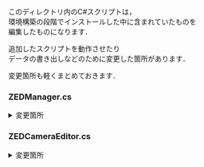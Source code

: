 このディレクトリ内のC#スクリプトは，<br>
環境構築の段階でインストールした中に含まれていたものを<br>
編集したものになります．<br>

追加したスクリプトを動作させたり<br>
データの書き出しなどのために変更した箇所があります． 




変更箇所も軽くまとめておきます．

### ZEDManager.cs
<details>
<summary>変更箇所</summary>
<pre>
<code>
389行目～408行目で各種宣言．
        主にcsvに出力する時に使うものです．
private void AcquireImages() の中
        1708行目～1718行目に追記．
        csvに書き出すデータを、リストに追加する部分です．
void Update()　の中
        1977行目～2043行目に追記．
        センサデータから絶対座標などを算出する部分です．
        センサデータを棒グラフにしてHMDの画面上に表示したり、絶対座標を計算してcsvに出力するために使用しています．
</code>
</pre>
</details>

### ZEDCameraEditor.cs
<details>
<summary>変更箇所</summary>
<pre>
<code>
606行目～651行目に追記．
	録画開始と録画停止に関する箇所です．
        録画開始時に日付の取得と出力先の設定を行います．
        録画停止時にはリストをcsvに出力し、リストを初期化します．
</code>
</pre>
</details>
